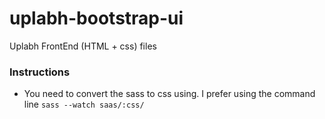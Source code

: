 # uplabh-bootstrap-ui
Uplabh FrontEnd (HTML + css) files

### Instructions

* You need to convert the sass to css using. I prefer using the command line `sass --watch saas/:css/`
